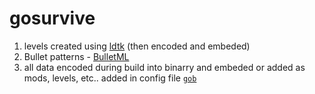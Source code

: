 # gosurvive

1. levels created using [ldtk](https://ldtk.io/api/#Go) (then encoded and embeded)
1. Bullet patterns - [BulletML](https://github.com/tsujio/go-bulletml)
1. all data encoded during build into binarry and embeded or added as mods, levels, etc.. added in config file [`gob`](https://dariodip.medium.com/go-embed-unleashed-1eab8b4b1ba6)

